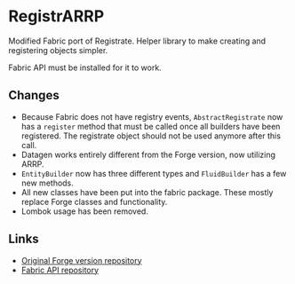 # RegistrARRP
Modified Fabric port of Registrate. Helper library to make creating and registering objects simpler.

Fabric API must be installed for it to work.

## Changes
- Because Fabric does not have registry events, `AbstractRegistrate` now has a `register` method that must be called once all builders have been registered. The registrate object should not be used anymore after this call.
- Datagen works entirely different from the Forge version, now utilizing ARRP. 
- `EntityBuilder` now has three different types and `FluidBuilder` has a few new methods.
- All new classes have been put into the fabric package. These mostly replace Forge classes and functionality.
- Lombok usage has been removed.

## Links
- [Original Forge version repository](https://github.com/tterrag1098/Registrate)
- [Fabric API repository](https://github.com/FabricMC/fabric)

